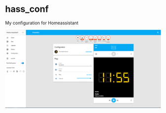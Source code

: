 # hass_conf
My configuration for Homeassistant

![Screenshot of HomeAssistant](/screens/screenshot.PNG?raw=true "Screenshot of HomeAssistant")
